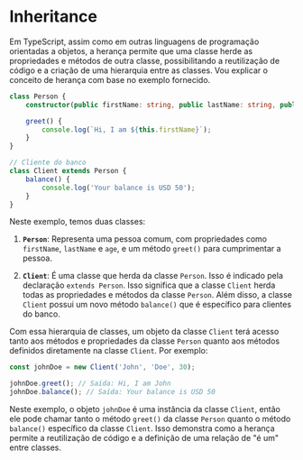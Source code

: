 # Inheritance

Em TypeScript, assim como em outras linguagens de programação orientadas a objetos, a herança permite que uma classe herde as propriedades e métodos de outra classe, possibilitando a reutilização de código e a criação de uma hierarquia entre as classes. Vou explicar o conceito de herança com base no exemplo fornecido.

```typescript
class Person {
    constructor(public firstName: string, public lastName: string, public age: number) {}

    greet() {
        console.log(`Hi, I am ${this.firstName}`);
    }
}

// Cliente do banco
class Client extends Person {
    balance() {
        console.log('Your balance is USD 50');
    }
}
```

Neste exemplo, temos duas classes:

1. **`Person`**: Representa uma pessoa comum, com propriedades como `firstName`, `lastName` e `age`, e um método `greet()` para cumprimentar a pessoa.

2. **`Client`**: É uma classe que herda da classe `Person`. Isso é indicado pela declaração `extends Person`. Isso significa que a classe `Client` herda todas as propriedades e métodos da classe `Person`. Além disso, a classe `Client` possui um novo método `balance()` que é específico para clientes do banco.

Com essa hierarquia de classes, um objeto da classe `Client` terá acesso tanto aos métodos e propriedades da classe `Person` quanto aos métodos definidos diretamente na classe `Client`. Por exemplo:

```typescript
const johnDoe = new Client('John', 'Doe', 30);

johnDoe.greet(); // Saída: Hi, I am John
johnDoe.balance(); // Saída: Your balance is USD 50
```

Neste exemplo, o objeto `johnDoe` é uma instância da classe `Client`, então ele pode chamar tanto o método `greet()` da classe `Person` quanto o método `balance()` específico da classe `Client`. Isso demonstra como a herança permite a reutilização de código e a definição de uma relação de "é um" entre classes.